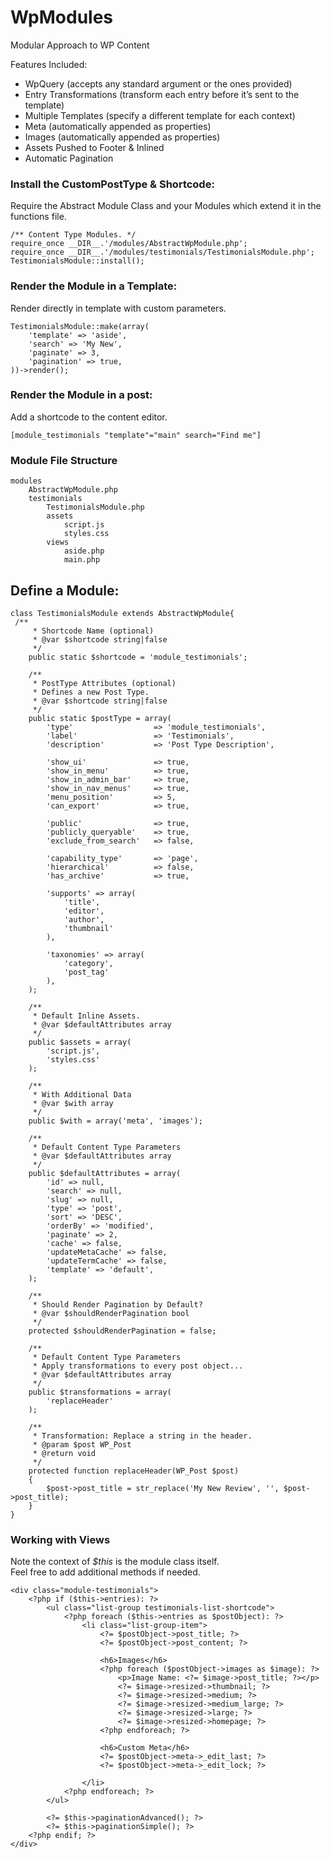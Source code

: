 # WpModules
Modular Approach to WP Content

Features Included:
* WpQuery (accepts any standard argument or the ones provided)
* Entry Transformations (transform each entry before it’s sent to the template)
* Multiple Templates (specify a different template for each context)
* Meta (automatically appended as properties)
* Images (automatically appended as properties)
* Assets Pushed to Footer & Inlined
* Automatic Pagination


### Install the CustomPostType & Shortcode:
Require the Abstract Module Class and your Modules which extend it in the functions file.
```
/** Content Type Modules. */
require_once __DIR__.'/modules/AbstractWpModule.php';
require_once __DIR__.'/modules/testimonials/TestimonialsModule.php';
TestimonialsModule::install();
```

### Render the Module in a Template:
Render directly in template with custom parameters.
```
TestimonialsModule::make(array(
    'template' => 'aside',
    'search' => 'My New',
    'paginate' => 3,
    'pagination' => true,
))->render();
```

### Render the Module in a post:
Add a shortcode to the content editor.
```
[module_testimonials "template"="main" search="Find me"]
```
### Module File Structure
```
modules
    AbstractWpModule.php
    testimonials
        TestimonialsModule.php
        assets
            script.js
            styles.css
        views
            aside.php
            main.php
```

## Define a Module:
```
class TestimonialsModule extends AbstractWpModule{
 /**
     * Shortcode Name (optional)
     * @var $shortcode string|false
     */
    public static $shortcode = 'module_testimonials';
    
    /**
     * PostType Attributes (optional)
     * Defines a new Post Type.
     * @var $shortcode string|false
     */
    public static $postType = array(
        'type'                  => 'module_testimonials',
        'label'                 => 'Testimonials',
        'description'           => 'Post Type Description',

        'show_ui'               => true,
        'show_in_menu'          => true,
        'show_in_admin_bar'     => true,
        'show_in_nav_menus'     => true,
        'menu_position'         => 5,
        'can_export'            => true,

        'public'                => true,
        'publicly_queryable'    => true,
        'exclude_from_search'   => false,

        'capability_type'       => 'page',
        'hierarchical'          => false,
        'has_archive'           => true,

        'supports' => array(
            'title',
            'editor',
            'author',
            'thumbnail'
        ),

        'taxonomies' => array(
            'category',
            'post_tag'
        ),
    );

    /**
     * Default Inline Assets.
     * @var $defaultAttributes array
     */
    public $assets = array(
        'script.js',
        'styles.css'
    );

    /**
     * With Additional Data
     * @var $with array
     */
    public $with = array('meta', 'images');

    /**
     * Default Content Type Parameters
     * @var $defaultAttributes array
     */
    public $defaultAttributes = array(
        'id' => null,
        'search' => null,
        'slug' => null,
        'type' => 'post',
        'sort' => 'DESC',
        'orderBy' => 'modified',
        'paginate' => 2,
        'cache' => false,
        'updateMetaCache' => false,
        'updateTermCache' => false,
        'template' => 'default',
    );

    /**
     * Should Render Pagination by Default?
     * @var $shouldRenderPagination bool
     */
    protected $shouldRenderPagination = false;

    /**
     * Default Content Type Parameters
     * Apply transformations to every post object...
     * @var $defaultAttributes array
     */
    public $transformations = array(
        'replaceHeader'
    );

    /**
     * Transformation: Replace a string in the header.
     * @param $post WP_Post
     * @return void
     */
    protected function replaceHeader(WP_Post $post)
    {
        $post->post_title = str_replace('My New Review', '', $post->post_title);
    }
}
```

### Working with Views
Note the context of _$this_ is the module class itself.  
Feel free to add additional methods if needed.
```
<div class="module-testimonials">
    <?php if ($this->entries): ?>
        <ul class="list-group testimonials-list-shortcode">
            <?php foreach ($this->entries as $postObject): ?>
                <li class="list-group-item">
                    <?= $postObject->post_title; ?>
                    <?= $postObject->post_content; ?>

                    <h6>Images</h6>
                    <?php foreach ($postObject->images as $image): ?>
                        <p>Image Name: <?= $image->post_title; ?></p>
                        <?= $image->resized->thumbnail; ?>
                        <?= $image->resized->medium; ?>
                        <?= $image->resized->medium_large; ?>
                        <?= $image->resized->large; ?>
                        <?= $image->resized->homepage; ?>
                    <?php endforeach; ?>

                    <h6>Custom Meta</h6>
                    <?= $postObject->meta->_edit_last; ?>
                    <?= $postObject->meta->_edit_lock; ?>

                </li>
            <?php endforeach; ?>
        </ul>

        <?= $this->paginationAdvanced(); ?>
        <?= $this->paginationSimple(); ?>
    <?php endif; ?>
</div>
```
